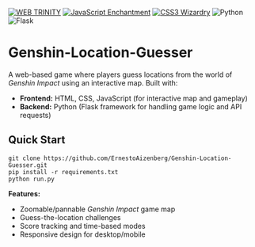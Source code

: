 [![WEB TRINITY](https://img.shields.io/badge/-WEB%20TRINITY-111111?style=for-the-badge&logo=html5&logoColor=E34F26&labelColor=000000&color=111111&animation=glow&link=https://developer.mozilla.org)](https://developer.mozilla.org) [![JavaScript Enchantment](https://img.shields.io/badge/JavaScript-F7DF1E?style=for-the-badge&logo=javascript&logoColor=black&labelColor=101010&color=F7DF1E&animation=glow&link=https://en.wikipedia.org/wiki/JavaScript)](https://en.wikipedia.org/wiki/JavaScript) [![CSS3 Wizardry](https://img.shields.io/badge/CSS3-1572B6?style=for-the-badge&logo=css3&logoColor=white&labelColor=101010&color=1572B6&animation=glow&link=https://en.wikipedia.org/wiki/CSS)](https://en.wikipedia.org/wiki/CSS)
![Python](https://img.shields.io/badge/Python-3.12-3776AB?style=for-the-badge&logo=python&logoColor=FFD43B&labelColor=3776AB&color=FFD43B) 
![Flask](https://img.shields.io/badge/Flask-2.2.5-ff9e00)


# Genshin-Location-Guesser
A web-based game where players guess locations from the world of *Genshin Impact* using an interactive map. Built with:  
- **Frontend:** HTML, CSS, JavaScript (for interactive map and gameplay)  
- **Backend:** Python (Flask framework for handling game logic and API requests)

## Quick Start

```shell
git clone https://github.com/ErnestoAizenberg/Genshin-Location-Guesser.git
pip install -r requirements.txt
python run.py
```

**Features:**  
- Zoomable/pannable *Genshin Impact* game map  
- Guess-the-location challenges
- Score tracking and time-based modes  
- Responsive design for desktop/mobile  
